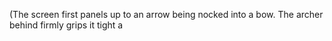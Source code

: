 (The screen first panels up to an arrow being nocked into a bow. The archer behind firmly grips it tight a